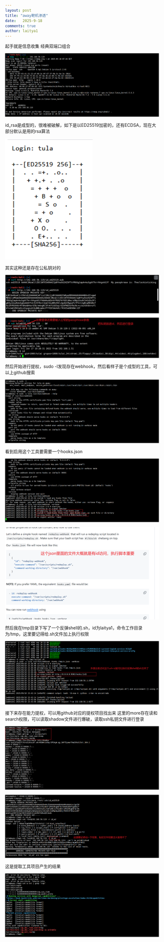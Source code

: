 ```yaml
---
layout: post
title: "away靶机渗透"
date:   2025-9-18
comments: true
author: laitya1
---
```


起手就是信息收集 经典双端口组合

![image-20250918194453556](../assets/image-20250918194453556.png)

id_rsa是成型的，很难被破解，如下是以ED25519加密的，还有ECDSA，现在大部分默认是用的rsa算法

![image-20250918203350966](../assets/image-20250918203350966.png)

其实这种还是存在公私钥对的

![image-20250918203404229](../assets/image-20250918203404229.png)

然后开始进行提权，sudo -l发现存在webhook，然后看样子是个成型的工具，可以上github搜索

![image-20250918211043099](../assets/image-20250918211043099.png)

看到启用这个工具要需要一个hooks.json

![image-20250918211609138](../assets/image-20250918211609138.png)

![image-20250918211724421](../assets/image-20250918211724421.png)

然后我在tmp目录下写了一个反弹shell的.sh，id为laitya1，命令工作目录为/tmp，这里要记得给.sh文件加上执行权限

![image-20250918214642094](../assets/image-20250918214642094.png)

  接下来存在能力提权，可以用github对应的提权项目找出来 这里的more存在读和search权限，可以读取shadow文件进行爆破，读取ssh私钥文件进行登录

![image-20250918220232639](../assets/image-20250918220232639.png)

![image-20250918220524939](../assets/image-20250918220524939.png)

这是提取工具项目产生的结果


![image-20250918221321536](../assets/image-20250918221321536.png)


